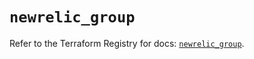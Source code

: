 # `newrelic_group`

Refer to the Terraform Registry for docs: [`newrelic_group`](https://registry.terraform.io/providers/newrelic/newrelic/3.62.1/docs/resources/group).
